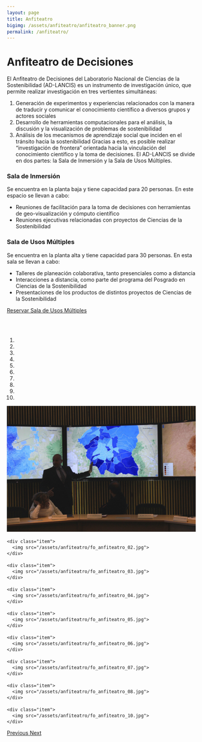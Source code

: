 ```yaml
---
layout: page
title: Anfiteatro
bigimg: /assets/anfiteatro/anfiteatro_banner.png
permalink: /anfiteatro/
---
```


# Anfiteatro de Decisiones

El Anfiteatro de Decisiones del Laboratorio Nacional de Ciencias de la Sostenibilidad (AD-LANCIS) es un instrumento de investigación único, que permite realizar investigación en tres vertientes simultáneas:
1) Generación de experimentos y experiencias relacionados con la manera de traducir y comunicar el conocimiento científico a diversos grupos y actores sociales
2) Desarrollo de herramientas computacionales para el análisis, la discusión y la visualización de problemas de sostenibilidad
3) Análisis de los mecanismos de aprendizaje social que inciden en el tránsito hacia la sostenibilidad
Gracias a esto, es posible realizar “investigación de frontera” orientada hacia la vinculación del conocimiento científico y la toma de decisiones. El AD-LANCIS se divide en dos partes: la Sala de Inmersión y la Sala de Usos Múltiples.

### Sala de Inmersión

Se encuentra en la planta baja y tiene capacidad para 20 personas. En este espacio se llevan a cabo:

- Reuniones de facilitación para la toma de decisiones con herramientas de geo-visualización y cómputo científico
- Reuniones ejecutivas relacionadas con proyectos de Ciencias de la Sostenibilidad

### Sala de Usos Múltiples

Se encuentra en la planta alta y tiene capacidad para 30 personas. En esta sala se llevan a cabo:

- Talleres de planeación colaborativa, tanto presenciales como a distancia
- Interacciones a distancia, como parte del programa del Posgrado en Ciencias de la Sostenibilidad
- Presentaciones de los productos de distintos proyectos de Ciencias de la Sostenibilidad

[Reservar Sala de Usos Múltiples](https://docs.google.com/forms/d/e/1FAIpQLSeZtj5N1662yDSxfefVOmy_4An8htCdbPBk4FrZuCzq-JQZHw/viewform?usp=sf_link)

<br>
<br>

<div id="anf_Carousel" class="carousel slide" data-ride="carousel">
<!-- para que corra en automático añadir al final de la línea anterior:
data-ride="carousel" -->

  <!-- Indicators -->
  <ol class="carousel-indicators">
    <li data-target="#anf_Carousel" data-slide-to="0" class="active"></li>
    <li data-target="#anf_Carousel" data-slide-to="1"></li>
    <li data-target="#anf_Carousel" data-slide-to="2"></li>
    <li data-target="#anf_Carousel" data-slide-to="3"></li>
    <li data-target="#anf_Carousel" data-slide-to="4"></li>
    <li data-target="#anf_Carousel" data-slide-to="5"></li>
    <li data-target="#anf_Carousel" data-slide-to="6"></li>
    <li data-target="#anf_Carousel" data-slide-to="7"></li>
    <li data-target="#anf_Carousel" data-slide-to="8"></li>
    <li data-target="#anf_Carousel" data-slide-to="9"></li>
  </ol>

  <!-- Wrapper for slides -->
  <div class="carousel-inner">
    <div class="item active">
      <img src="/assets/anfiteatro/fo_anfiteatro_01.jpg">
    </div>

    <div class="item">
      <img src="/assets/anfiteatro/fo_anfiteatro_02.jpg">
    </div>

    <div class="item">
      <img src="/assets/anfiteatro/fo_anfiteatro_03.jpg">
    </div>

    <div class="item">
      <img src="/assets/anfiteatro/fo_anfiteatro_04.jpg">
    </div>

    <div class="item">
      <img src="/assets/anfiteatro/fo_anfiteatro_05.jpg">
    </div>

    <div class="item">
      <img src="/assets/anfiteatro/fo_anfiteatro_06.jpg">
    </div>

    <div class="item">
      <img src="/assets/anfiteatro/fo_anfiteatro_07.jpg">
    </div>

    <div class="item">
      <img src="/assets/anfiteatro/fo_anfiteatro_08.jpg">
    </div>

    <div class="item">
      <img src="/assets/anfiteatro/fo_anfiteatro_10.jpg">
    </div>
  </div>

  <!-- Left and right controls -->
  <a class="left carousel-control" href="#anf_Carousel" role="button" data-slide="prev">
    <span class="glyphicon glyphicon-chevron-left" aria-hidden="true"></span>
    <span class="sr-only">Previous</span>
  </a>
  <a class="right carousel-control" href="#anf_Carousel" role="button" data-slide="next">
    <span class="glyphicon glyphicon-chevron-right" aria-hidden="true"></span>
    <span class="sr-only">Next</span>
  </a>
</div>

<!-- <a class="left carousel-control" href="#anf_Carousel" role="button" data-slide="prev"> -->

<!--
<img src="/assets/anfiteatro/8.jpeg"/>
<img src="/assets/anfiteatro/10.jpeg"/>
<img src="/assets/anfiteatro/4.jpeg"/>
<img src="/assets/anfiteatro/5.jpeg"/>
<img src="/assets/anfiteatro/1.jpeg"/>
<img src="/assets/anfiteatro/2.jpeg"/>
<img src="/assets/anfiteatro/3.jpeg"/>
<img src="/assets/anfiteatro/6.jpeg"/>
-->
